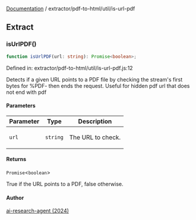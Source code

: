 [Documentation](../../../modules.md) / extractor/pdf-to-html/util/is-url-pdf

## Extract

### isUrlPDF()

```ts
function isUrlPDF(url: string): Promise<boolean>;
```

Defined in: extractor/pdf-to-html/util/is-url-pdf.js:12

Detects if a given URL points to a PDF file by checking
the stream's first bytes for %PDF-  then ends  the request.
Useful for hidden pdf url that does not end with pdf

#### Parameters

<table>
<thead>
<tr>
<th>Parameter</th>
<th>Type</th>
<th>Description</th>
</tr>
</thead>
<tbody>
<tr>
<td>

`url`

</td>
<td>

`string`

</td>
<td>

The URL to check.

</td>
</tr>
</tbody>
</table>

#### Returns

`Promise`&lt;`boolean`&gt;

True if the URL points to a PDF, false otherwise.

#### Author

[ai-research-agent (2024)](https://airesearch.js.org)
